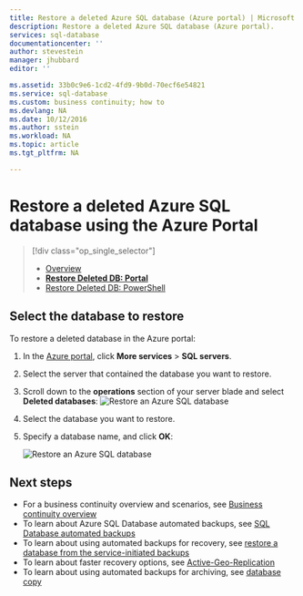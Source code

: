 ```yaml
---
title: Restore a deleted Azure SQL database (Azure portal) | Microsoft Docs
description: Restore a deleted Azure SQL database (Azure portal).
services: sql-database
documentationcenter: ''
author: stevestein
manager: jhubbard
editor: ''

ms.assetid: 33b0c9e6-1cd2-4fd9-9b0d-70ecf6e54821
ms.service: sql-database
ms.custom: business continuity; how to
ms.devlang: NA
ms.date: 10/12/2016
ms.author: sstein
ms.workload: NA
ms.topic: article
ms.tgt_pltfrm: NA

---
```

# Restore a deleted Azure SQL database using the Azure Portal
> [!div class="op_single_selector"]
> * [Overview](sql-database-recovery-using-backups.md)
> * [**Restore Deleted DB: Portal**](sql-database-restore-deleted-database-portal.md)
> * [Restore Deleted DB: PowerShell](sql-database-restore-deleted-database-powershell.md)
> 
> 

## Select the database to restore
To restore a deleted database in the Azure portal:

1. In the [Azure portal](https://portal.azure.com), click **More services** > **SQL servers**.
2. Select the server that contained the database you want to restore.
3. Scroll down to the **operations** section of your server blade and select **Deleted databases**:
   ![Restore an Azure SQL database](./media/sql-database-restore-deleted-database-portal/restore-deleted-trashbin.png)
4. Select the database you want to restore.
5. Specify a database name, and click **OK**:
   
   ![Restore an Azure SQL database](./media/sql-database-restore-deleted-database-portal/restore-deleted.png)

## Next steps
* For a business continuity overview and scenarios, see [Business continuity overview](sql-database-business-continuity.md)
* To learn about Azure SQL Database automated backups, see [SQL Database automated backups](sql-database-automated-backups.md)
* To learn about using automated backups for recovery, see [restore a database from the service-initiated backups](sql-database-recovery-using-backups.md)
* To learn about faster recovery options, see [Active-Geo-Replication](sql-database-geo-replication-overview.md)  
* To learn about using automated backups for archiving, see [database copy](sql-database-copy.md)

